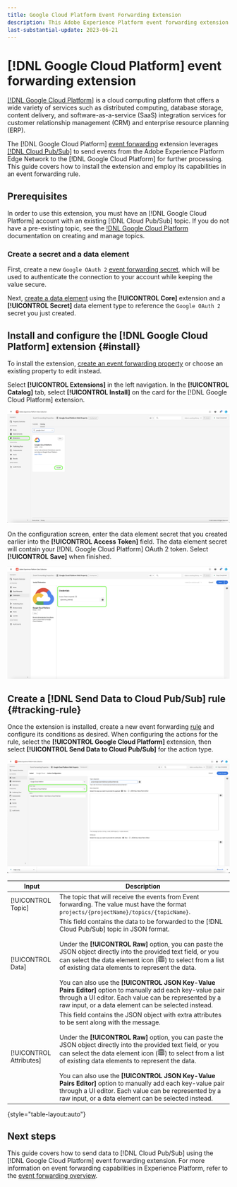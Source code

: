 ```yaml
---
title: Google Cloud Platform Event Forwarding Extension
description: This Adobe Experience Platform event forwarding extension sends Adobe Experience Edge Network events to Google Cloud Platform.
last-substantial-update: 2023-06-21
---
```

# [!DNL Google Cloud Platform] event forwarding extension

[[!DNL Google Cloud Platform]](https://cloud.google.com/) is a cloud computing platform that offers a wide variety of services such as distributed computing, database storage, content delivery, and software-as-a-service (SaaS) integration services for customer relationship management (CRM) and enterprise resource planning (ERP).

The [!DNL Google Cloud Platform] [event forwarding](../../../ui/event-forwarding/overview.md) extension leverages [[!DNL Cloud Pub/Sub]](https://cloud.google.com/pubsub) to send events from the Adobe Experience Platform Edge Network to the [!DNL Google Cloud Platform] for further processing. This guide covers how to install the extension and employ its capabilities in an event forwarding rule.

## Prerequisites

In order to use this extension, you must have an [!DNL Google Cloud Platform] account with an existing [!DNL Cloud Pub/Sub] topic. If you do not have a pre-existing topic, see the [!DNL Google Cloud Platform](https://cloud.google.com/pubsub/docs/create-topic) documentation on creating and manage topics.

### Create a secret and a data element

First, create a new `Google OAuth 2` [event forwarding secret](../../../ui/event-forwarding/secrets.md), which will be used to authenticate the connection to your account while keeping the value secure.

Next, [create a data element](../../../ui/managing-resources/data-elements.md#create-a-data-element) using the **[!UICONTROL Core]** extension and a **[!UICONTROL Secret]** data element type to reference the `Google OAuth 2` secret you just created.

## Install and configure the [!DNL Google Cloud Platform] extension {#install}

To install the extension, [create an event forwarding property](../../../ui/event-forwarding/overview.md#properties) or choose an existing property to edit instead.

Select **[!UICONTROL Extensions]** in the left navigation. In the **[!UICONTROL Catalog]** tab, select **[!UICONTROL Install]** on the card for the [!DNL Google Cloud Platform] extension.

![The catalog [!DNL Google Cloud Platform] extension highlighting install.](../../../images/extensions/server/google-cloud-platform/install-extension.png)

On the configuration screen, enter the data element secret that you created earlier into the **[!UICONTROL Access Token]** field. The data element secret will contain your [!DNL Google Cloud Platform] OAuth 2 token. Select **[!UICONTROL Save]** when finished.

![The [!DNL Google Cloud Platform] extension configuration page.](../../../images/extensions/server/google-cloud-platform/configure-extension.png)

## Create a [!DNL Send Data to Cloud Pub/Sub] rule {#tracking-rule}

Once the extension is installed, create a new event forwarding [rule](../../../ui/managing-resources/rules.md) and configure its conditions as desired. When configuring the actions for the rule, select the **[!UICONTROL Google Cloud Platform]** extension, then select **[!UICONTROL Send Data to Cloud Pub/Sub]** for the action type.

![The action configuration view for [!UICONTROL Google Cloud Platform], with the action highlighted and [!UICONTROL Send Data to Cloud Pub/Sub].](../../../images/extensions/server/google-cloud-platform/event-action.png)

| Input | Description |
| --- | --- |
| [!UICONTROL Topic] | The topic that will receive the events from Event forwarding. The value must have the format `projects/{projectName}/topics/{topicName}`. |
| [!UICONTROL Data] | This field contains the data to be forwarded to the [!DNL Cloud Pub/Sub] topic in JSON format.<br><br>Under the **[!UICONTROL Raw]** option, you can paste the JSON object directly into the provided text field, or you can select the data element icon (![Dataset icon](../../../images/extensions/server/aws/data-element-icon.png)) to select from a list of existing data elements to represent the data.<br><br>You can also use the **[!UICONTROL JSON Key-Value Pairs Editor]** option to manually add each key-value pair through a UI editor. Each value can be represented by a raw input, or a data element can be selected instead. |
| [!UICONTROL Attributes] | This field contains the JSON object with extra attributes to be sent along with the message.<br><br>Under the **[!UICONTROL Raw]** option, you can paste the JSON object directly into the provided text field, or you can select the data element icon (![Dataset icon](../../../images/extensions/server/aws/data-element-icon.png)) to select from a list of existing data elements to represent the data.<br><br>You can also use the **[!UICONTROL JSON Key-Value Pairs Editor]** option to manually add each key-value pair through a UI editor. Each value can be represented by a raw input, or a data element can be selected instead. |

{style="table-layout:auto"}

## Next steps

This guide covers how to send data to [!DNL Cloud Pub/Sub] using the [!DNL Google Cloud Platform] event forwarding extension. For more information on event forwarding capabilities in Experience Platform, refer to the [event forwarding overview](../../../ui/event-forwarding/overview.md).